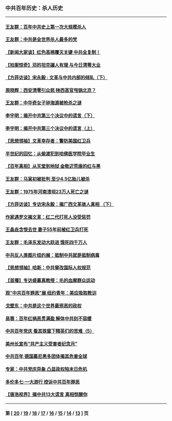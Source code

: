### 中共百年历史：杀人历史
---
#### [王友群：百年中共史上第一次大规模杀人](../../pages/nf1176106/n13863785.md?11120430) 
#### [王友群：中共是全世界杀人最多的党](../../pages/nf1176106/n13860689.md?11120430) 
#### [【新闻大家谈】红色高棉覆灭关键 中共全复制！](../../pages/nf1176106/n13850222.md?11120430) 
#### [【拍案惊奇】邓的坦克碾人有理 与今日清零大业](../../pages/nf1176106/n13729574.md?11120430) 
#### [【方菲访谈】宋永毅 : 文革与中共内部的倾轧（下）](../../pages/nf1176106/n13486836.md?11120430) 
#### [周晓辉：西安清零引众怒 陕西高官甩锅北京？](../../pages/nf1176106/n13484627.md?11120430) 
#### [王友群：中华奇女子钟海源被枪杀之谜](../../pages/nf1176106/n13430555.md?11120430) 
#### [李宇明：揭开中共第三个决议中的谎言（下）](../../pages/nf1176106/n13389389.md?11120430) 
#### [李宇明：揭开中共第三个决议中的谎言（上）](../../pages/nf1176106/n13388697.md?11120430) 
#### [【思想领袖】文革幸存者：警防美国红卫兵](../../pages/nf1176106/n13339289.md?11120430) 
#### [半世纪的回忆：从偷渡犯到哈佛医学院毕业生](../../pages/nf1176106/n13345328.md?11120430) 
#### [【百年真相】从天堂到地狱 金敬迈荒唐的红与黑](../../pages/nf1176106/n13336995.md?11120430) 
#### [王友群：马寅初被批判 至少4.5亿胎儿被杀](../../pages/nf1176106/n13260313.md?11120430) 
#### [王友群：1975年河南溃坝23万人死亡之谜](../../pages/nf1176106/n13231576.md?11120430) 
#### [【方菲访谈】专访宋永毅：揭广西文革骇人真相 （下）](../../pages/nf1176106/n13209074.md?11120430) 
#### [作家遇罗文揭文革：红二代打死人没受惩罚](../../pages/nf1176106/n13205254.md?11120430) 
#### [王晶垚含恨去世 妻子55年前被红卫兵打死](../../pages/nf1176106/n13203590.md?11120430) 
#### [王友群：毛泽东发动大跃进 饿死四千万人](../../pages/nf1176106/n13177158.md?11120430) 
#### [中共反人类图片纽约展：抵制中共就是抵制病毒](../../pages/nf1176106/n13115371.md?11120430) 
#### [【思想领袖】哈斯：中共窜改国际人权规范](../../pages/nf1176106/n13053647.md?11120430) 
#### [【首播】专访盛慕真教授：毛的血腥群众运动](../../pages/nf1176106/n13091782.md?11120430) 
#### [观“中共百年罪恶”展 纽约青年：美应吸取教训](../../pages/nf1176106/n13085246.md?11120430) 
#### [戈壁东：中共是这个世界最邪恶的政权](../../pages/nf1176106/n13085641.md?11120430) 
#### [易蓉：百年红祸恶贯满盈 解体中共刻不容缓](../../pages/nf1176106/n13084455.md?11120430) 
#### [中共百年党庆 看其铁窗下精英们的苦难（5）](../../pages/nf1176106/n13076766.md?11120430) 
#### [美州长宣布“共产主义受害者纪念月”](../../pages/nf1176106/n13074024.md?11120430) 
#### [中共百年 德国慕尼黑多团体揭其危害全球](../../pages/nf1176106/n13068873.md?11120430) 
#### [专家：中共党庆异象 凸显政权陷末日危机](../../pages/nf1176106/n13067084.md?11120430) 
#### [多伦多七·一大游行 控诉中共百年罪恶](../../pages/nf1176106/n13062043.md?11120430) 
#### [【唐浩视界】揭中共13大谎言 真相惊醒你](../../pages/nf1176106/n13065208.md?11120430) 

---
#### 第 [ [20](./20.md?11120430) / [19](./19.md?11120430) / [18](./18.md?11120430) / [17](./17.md?11120430) / [16](./16.md?11120430) / [15](./15.md?11120430) / [14](./14.md?11120430) / [13](./13.md?11120430) ] 页
